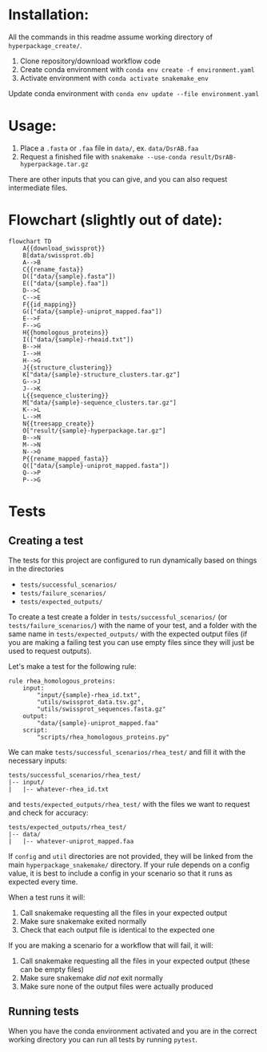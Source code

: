 # Installation:

All the commands in this readme assume working directory of `hyperpackage_create/`.

1. Clone repository/download workflow code
2. Create conda environment with `conda env create -f environment.yaml`
3. Activate environment with `conda activate snakemake_env`

Update conda environment with `conda env update --file environment.yaml`

# Usage:

1. Place a `.fasta` or `.faa` file in `data/`, ex. `data/DsrAB.faa`
2. Request a finished file with `snakemake --use-conda result/DsrAB-hyperpackage.tar.gz`

There are other inputs that you can give, and you can also request intermediate files.

# Flowchart (slightly out of date):

```mermaid
flowchart TD
    A{{download_swissprot}}
    B[data/swissprot.db]
    A-->B
    C{{rename_fasta}}
    D(["data/{sample}.fasta"])
    E(["data/{sample}.faa"])
    D-->C
    C-->E
    F{{id_mapping}}
    G(["data/{sample}-uniprot_mapped.faa"])
    E-->F
    F-->G
    H{{homologous_proteins}}
    I(["data/{sample}-rheaid.txt"])
    B-->H
    I-->H
    H-->G
    J{{structure_clustering}}
    K["data/{sample}-structure_clusters.tar.gz"]
    G-->J
    J-->K
    L{{sequence_clustering}}
    M["data/{sample}-sequence_clusters.tar.gz"]
    K-->L
    L-->M
    N{{treesapp_create}}
    O["result/{sample}-hyperpackage.tar.gz"]
    B-->N
    M-->N
    N-->O
    P{{rename_mapped_fasta}}
    Q(["data/{sample}-uniprot_mapped.fasta"])
    Q-->P
    P-->G
```

# Tests

## Creating a test

The tests for this project are configured to run dynamically based on things in the directories

- `tests/successful_scenarios/`
- `tests/failure_scenarios/`
- `tests/expected_outputs/`

To create a test create a folder in `tests/successful_scenarios/` (or `tests/failure_scenarios/`) with the name of your
test, and a folder with the same name in `tests/expected_outputs/` with the expected output files (if you are making a
failing test you can use empty files since they will just be used to request outputs).

Let's make a test for the following rule:

```snakemake
rule rhea_homologous_proteins:
    input:
        "input/{sample}-rhea_id.txt",
        "utils/swissprot_data.tsv.gz",
        "utils/swissprot_sequences.fasta.gz"
    output:
        "data/{sample}-uniprot_mapped.faa"
    script:
        "scripts/rhea_homologous_proteins.py"
```

We can make `tests/successful_scenarios/rhea_test/` and fill it with the necessary inputs:

```
tests/successful_scenarios/rhea_test/
|-- input/
|   |-- whatever-rhea_id.txt
```

and `tests/expected_outputs/rhea_test/` with the files we want to request and check for accuracy:

```
tests/expected_outputs/rhea_test/
|-- data/
|   |-- whatever-uniprot_mapped.faa
```

If `config` and `util` directories are not provided, they will be linked from the main `hyperpackage_snakemake/`
directory. If your rule depends on a config value, it is best to include a config in your scenario so that it runs as
expected every time.

When a test runs it will:

1. Call snakemake requesting all the files in your expected output
2. Make sure snakemake exited normally
3. Check that each output file is identical to the expected one

If you are making a scenario for a workflow that will fail, it will:

1. Call snakemake requesting all the files in your expected output (these can be empty files)
2. Make sure snakemake *did not* exit normally
3. Make sure none of the output files were actually produced

## Running tests

When you have the conda environment activated and you are in the correct working directory you can run all tests by
running `pytest`.
